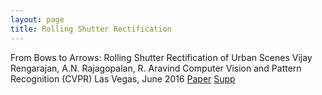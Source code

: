 ```yaml
---
layout: page
title: Rolling Shutter Rectification
---
```


From Bows to Arrows: Rolling Shutter Rectification of Urban Scenes
Vijay Rengarajan, A.N. Rajagopalan, R. Aravind
Computer Vision and Pattern Recognition (CVPR)
Las Vegas, June 2016
[Paper]("../pdf/2016_cvpr.pdf")
[Supp]("../pdf/2016_cvpr_supp.pdf")
